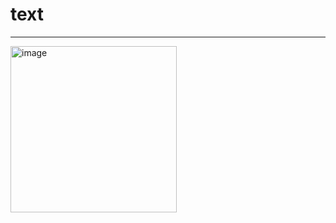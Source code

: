 # text

----------------------------------------

<img width="266" alt="image" src="https://user-images.githubusercontent.com/39526249/170664993-723a9578-08f6-4f21-9891-b55f0061eeb7.png">
